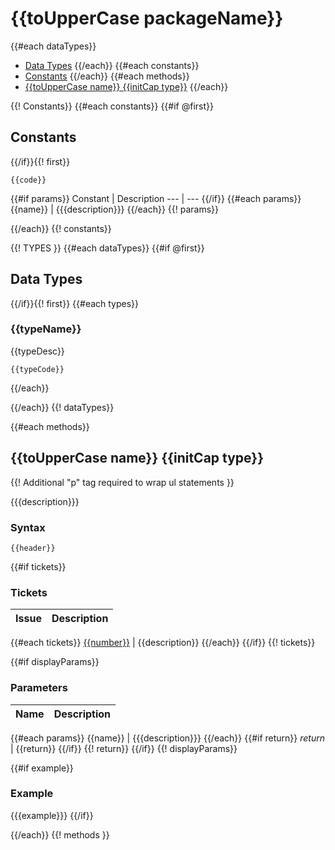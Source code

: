 # {{toUpperCase packageName}}

{{#each dataTypes}}
- [Data Types](#dataTypes)
{{/each}}
{{#each constants}}
- [Constants](#constants)
{{/each}}
{{#each methods}}
- [{{toUpperCase name}} {{initCap type}}](#{{name}})
{{/each}}

{{! Constants}}
{{#each constants}}
{{#if @first}}
## Constants
{{/if}}{{! first}}

```plsql
{{code}}
```

{{#if params}}
Constant | Description
--- | ---
{{/if}}
{{#each params}}
{{name}} | {{{description}}}
{{/each}} {{! params}}

{{/each}} {{! constants}}

{{! TYPES }}
{{#each dataTypes}}
{{#if @first}}
## Data Types
{{/if}}{{! first}}
{{#each types}}
### {{typeName}}
{{typeDesc}}
```plsql
{{typeCode}}
```
{{/each}}

{{/each}} {{! dataTypes}}


{{#each methods}}
## <a name="{{name}}"></a>{{toUpperCase name}} {{initCap type}}


{{! Additional "p" tag required to wrap ul statements }}
<p>
{{{description}}}
</p>

### Syntax
```plsql
{{header}}
```

{{#if tickets}}
### Tickets
Issue | Description
--- | ---
{{#each tickets}}
[{{number}}](todo) | {{description}}
{{/each}}
{{/if}} {{! tickets}}


{{#if displayParams}}
### Parameters
Name | Description
--- | ---
{{#each params}}
{{name}} | {{{description}}}
{{/each}}
{{#if return}}
*return* | {{return}}
{{/if}} {{! return}}
{{/if}} {{! displayParams}}


{{#if example}}
### Example

{{{example}}}
{{/if}}




{{/each}} {{! methods }}
